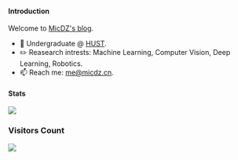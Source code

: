 

<!--
**MicDZ/MicDZ** is a ✨ _special_ ✨ repository because its `README.md` (this file) appears on your GitHub profile.

Here are some ideas to get you started:

- 🔭 I’m currently working on ...
- 🌱 I’m currently learning ...
- 👯 I’m looking to collaborate on ...
- 🤔 I’m looking for help with ...
- 💬 Ask me about ...
- 📫 How to reach me: ...
- 😄 Pronouns: ...
- ⚡ Fun fact: ...
-->
#### Introduction
Welcome to [MicDZ's blog](https://micdz.github.io).

- 🏫 Undergraduate @ [HUST](https://hust.edu.cn).
- ✏️ Reasearch intrests: Machine Learning, Computer Vision, Deep Learning, Robotics.
- 📫 Reach me: [me@micdz.cn](mailto:me@micdz.cn).


#### Stats
![](https://img.shields.io/github/stars/micdz)

### Visitors Count
![](https://profile-counter.glitch.me/micdz/count.svg)
